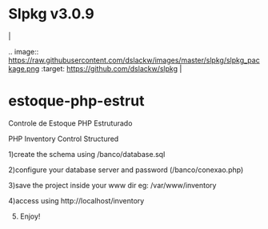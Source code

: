 Slpkg v3.0.9
============

|

.. image:: https://raw.githubusercontent.com/dslackw/images/master/slpkg/slpkg_package.png
    :target: https://github.com/dslackw/slpkg
|    
    
# estoque-php-estrut
Controle de Estoque PHP Estruturado 

PHP Inventory Control Structured

1)create the schema using /banco/database.sql

2)configure your database server and password (/banco/conexao.php)

3)save the project inside your www dir eg: /var/www/inventory

4)access using http://localhost/inventory


5) Enjoy!



